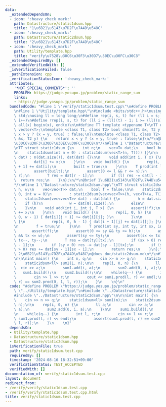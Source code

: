 ```yaml
---
data:
  _extendedDependsOn:
  - icon: ':heavy_check_mark:'
    path: Datastructure/static1dsum.hpp
    title: "1\u6B21\u5143\u7D2F\u7A4D\u548C"
  - icon: ':heavy_check_mark:'
    path: Datastructure/static2dsum.hpp
    title: "2\u6B21\u5143\u7D2F\u7A4D\u548C"
  - icon: ':heavy_check_mark:'
    path: Utility/template.hpp
    title: "verify\u7528\u30C6\u30F3\u30D7\u30EC\u30FC\u30C8"
  _extendedRequiredBy: []
  _extendedVerifiedWith: []
  _isVerificationFailed: false
  _pathExtension: cpp
  _verificationStatusIcon: ':heavy_check_mark:'
  attributes:
    '*NOT_SPECIAL_COMMENTS*': ''
    PROBLEM: https://judge.yosupo.jp/problem/static_range_sum
    links:
    - https://judge.yosupo.jp/problem/static_range_sum
  bundledCode: "#line 1 \"verify/static1dsum.test.cpp\"\n#define PROBLEM \"https://judge.yosupo.jp/problem/static_range_sum\"\
    \n#line 1 \"Utility/template.hpp\"\n#include <bits/stdc++.h>\nusing namespace\
    \ std;\nusing ll = long long;\n#define rep(i, s, t) for (ll i = s; i < (ll)(t);\
    \ i++)\n#define rrep(i, s, t) for (ll i = (ll)(t) - 1; i >= (ll)(s); i--)\n#define\
    \ all(x) begin(x), end(x)\n\n#define TT template <typename T>\nTT using vec =\
    \ vector<T>;\ntemplate <class T1, class T2> bool chmin(T1 &x, T2 y) {\n    return\
    \ x > y ? (x = y, true) : false;\n}\ntemplate <class T1, class T2> bool chmax(T1\
    \ &x, T2 y) {\n    return x < y ? (x = y, true) : false;\n}\n/*\n@brief verify\u7528\
    \u30C6\u30F3\u30D7\u30EC\u30FC\u30C8\n*/\n#line 1 \"Datastructure/static1dsum.hpp\"\
    \nTT struct static1dsum {\n    int n;\n    vec<T> dat;\n    bool built = false;\n\
    \n    static1dsum(int n = 0) : static1dsum(vec<T>(n, T())) {}\n\n    static1dsum(vec<T>\
    \ dat) : n(dat.size()), dat(dat) {}\n\n    void add(int i, T x) {\n        assert(!built);\n\
    \        dat[i] += x;\n    }\n\n    void build() {\n        rep(i, 0, n - 1) dat[i\
    \ + 1] += dat[i];\n        built = true;\n    }\n\n    T prod(int l, int r) {\n\
    \        assert(built);\n        assert(0 <= l && r <= n);\n        assert(l <=\
    \ r);\n        T res = dat[r - 1];\n        if (l) res -= dat[l - 1];\n      \
    \  return res;\n    }\n};\n/*\n@brief 1\u6B21\u5143\u7D2F\u7A4D\u548C\n@docs doc/static1dsum.md\n\
    */\n#line 1 \"Datastructure/static2dsum.hpp\"\nTT struct static2dsum {\n    int\
    \ h, w;\n    vec<vec<T>> dat;\n    bool f = false;\n\n    static2dsum(int h =\
    \ 0, int w = 0)\n        : static2dsum(vec<vec<T>>(h, vec<T>(w, T()))) {}\n\n\
    \    static2dsum(vec<vec<T>> dat) : dat(dat) {\n        h = dat.size();\n    \
    \    if (h)\n            w = dat[0].size();\n        else\n            w = 0;\n\
    \    }\n\n    void add(int i, int j, T x) {\n        assert(!f);\n        dat[i][j]\
    \ += x;\n    }\n\n    void build() {\n        rep(i, 0, h) {\n            rep(j,\
    \ 0, w - 1) { dat[i][j + 1] += dat[i][j]; }\n        }\n\n        rep(j, 0, w)\
    \ {\n            rep(i, 0, h - 1) { dat[i + 1][j] += dat[i][j]; }\n        }\n\
    \n        f = true;\n    }\n\n    T prod(int sy, int ty, int sx, int tx) {\n \
    \       assert(f);\n        assert(0 <= sy && ty <= h);\n        assert(0 <= sx\
    \ && tx <= w);\n        assert(sy <= ty);\n        assert(sx <= tx);\n       \
    \ tx--, ty--;\n        T res = dat[ty][tx];\n        if (sx > 0) res -= dat[ty][sx\
    \ - 1];\n        if (sy > 0) res -= dat[sy - 1][tx];\n        if (sx > 0 && sy\
    \ > 0) res += dat[sy - 1][sx - 1];\n        return res;\n    }\n};\n/*\n@brief\
    \ 2\u6B21\u5143\u7D2F\u7A4D\u548C\n@docs doc/static2dsum.md\n*/\n#line 5 \"verify/static1dsum.test.cpp\"\
    \n\n\nint main() {\n    int n, q;\n    cin >> n >> q;\n    static1dsum<ll> sum1(n);\n\
    \    static2dsum<ll> sum2(1, n);\n\n    rep(i, 0, n) {\n        ll a;\n      \
    \  cin >> a;\n        sum1.add(i, a);\n        sum2.add(0, i, a);\n    }\n\n \
    \   sum1.build();\n    sum2.build();\n\n    while(q--) {\n        int l, r;\n\
    \        cin >> l >> r;\n        cout << sum1.prod(l, r) << endl;\n        assert(sum1.prod(l,\
    \ r) == sum2.prod(0, 1, l, r));\n    }\n    \n}\n"
  code: "#define PROBLEM \"https://judge.yosupo.jp/problem/static_range_sum\"\n#include\
    \ \"../Utility/template.hpp\"\n#include \"../Datastructure/static1dsum.hpp\"\n\
    #include \"../Datastructure/static2dsum.hpp\"\n\n\nint main() {\n    int n, q;\n\
    \    cin >> n >> q;\n    static1dsum<ll> sum1(n);\n    static2dsum<ll> sum2(1,\
    \ n);\n\n    rep(i, 0, n) {\n        ll a;\n        cin >> a;\n        sum1.add(i,\
    \ a);\n        sum2.add(0, i, a);\n    }\n\n    sum1.build();\n    sum2.build();\n\
    \n    while(q--) {\n        int l, r;\n        cin >> l >> r;\n        cout <<\
    \ sum1.prod(l, r) << endl;\n        assert(sum1.prod(l, r) == sum2.prod(0, 1,\
    \ l, r));\n    }\n    \n}"
  dependsOn:
  - Utility/template.hpp
  - Datastructure/static1dsum.hpp
  - Datastructure/static2dsum.hpp
  isVerificationFile: true
  path: verify/static1dsum.test.cpp
  requiredBy: []
  timestamp: '2024-08-16 18:32:51+09:00'
  verificationStatus: TEST_ACCEPTED
  verifiedWith: []
documentation_of: verify/static1dsum.test.cpp
layout: document
redirect_from:
- /verify/verify/static1dsum.test.cpp
- /verify/verify/static1dsum.test.cpp.html
title: verify/static1dsum.test.cpp
---
```

